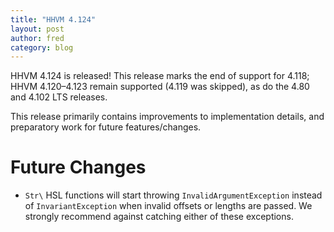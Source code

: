 ```yaml
---
title: "HHVM 4.124"
layout: post
author: fred
category: blog
---
```


HHVM 4.124 is released! This release marks the end of support for 4.118; HHVM 4.120&ndash;4.123 remain supported (4.119 was skipped), as do the 4.80 and 4.102 LTS releases.

This release primarily contains improvements to implementation details, and
preparatory work for future features/changes.

# Future Changes

- `Str\` HSL functions will start throwing `InvalidArgumentException` instead of
  `InvariantException` when invalid offsets or lengths are passed. We strongly
  recommend against catching either of these exceptions.
